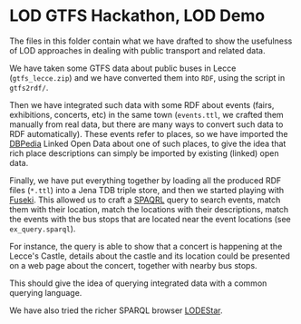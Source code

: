 # LOD GTFS Hackathon, LOD Demo

The files in this folder contain what we have drafted to show the usefulness of LOD
approaches in dealing with public transport and related data.

We have taken some GTFS data about public buses in Lecce (`gtfs_lecce.zip`) and we have
converted them into `RDF`, using the script in `gtfs2rdf/`.

Then we have integrated such data with some RDF about events (fairs, exhibitions, concerts, etc) in
the same town (`events.ttl`, we crafted them manually from real data, but there are many ways to convert such data to RDF automatically). These events refer to places, so we have imported the [DBPedia](https://en.wikipedia.org/wiki/DBpedia) Linked Open Data about one of such places, to give the idea that rich place descriptions can simply be imported by existing (linked) open data.

Finally, we have put everything together by loading all the produced RDF files (`*.ttl`) into a Jena TDB triple store, and then we started playing with [Fuseki](https://jena.apache.org/documentation/serving_data/). This allowed us to craft a [SPAQRL](https://en.wikipedia.org/wiki/SPARQL) query to search events, match them with their location, match the locations with their descriptions, match the events with the bus stops that are located near the event locations (see `ex_query.sparql`).

For instance, the query is able to show that a concert is happening at the Lecce's Castle, details about the castle and its location could be presented on a web page about the concert, together with nearby bus stops.

This should give the idea of querying integrated data with a common querying language.

We have also tried the richer SPARQL browser [LODEStar](https://github.com/EBISPOT/lodestar).  
